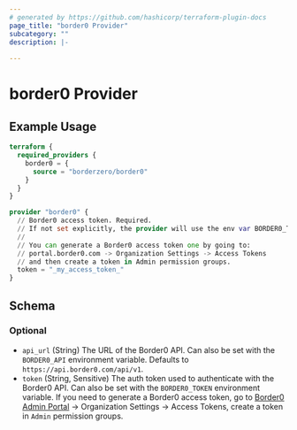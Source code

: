 ```yaml
---
# generated by https://github.com/hashicorp/terraform-plugin-docs
page_title: "border0 Provider"
subcategory: ""
description: |-
  
---
```


# border0 Provider



## Example Usage

```terraform
terraform {
  required_providers {
    border0 = {
      source = "borderzero/border0"
    }
  }
}

provider "border0" {
  // Border0 access token. Required.
  // If not set explicitly, the provider will use the env var BORDER0_TOKEN.
  //
  // You can generate a Border0 access token one by going to:
  // portal.border0.com -> Organization Settings -> Access Tokens
  // and then create a token in Admin permission groups.
  token = "_my_access_token_"
}
```

<!-- schema generated by tfplugindocs -->
## Schema

### Optional

- `api_url` (String) The URL of the Border0 API. Can also be set with the `BORDER0_API` environment variable. Defaults to `https://api.border0.com/api/v1`.
- `token` (String, Sensitive) The auth token used to authenticate with the Border0 API. Can also be set with the `BORDER0_TOKEN` environment variable. If you need to generate a Border0 access token, go to [Border0 Admin Portal](https://portal.border0.com) -> Organization Settings -> Access Tokens, create a token in `Admin` permission groups.
